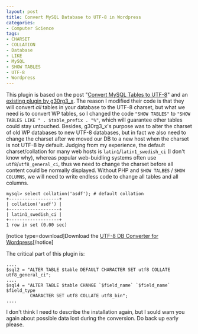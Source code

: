 ```yaml
---
layout: post
title: Convert MySQL Database to UTF-8 in Wordpress
categories:
- Computer Science
tags:
- CHARSET
- COLLATION
- Database
- LIKE
- MySQL
- SHOW TABLES
- UTF-8
- Wordpress
---
```


This plugin is based on the post "[Convert MySQL Tables to UTF-8](http://www.sveit.com/forum/viewtopic.php?t=1282#p11543)" and an [existing plugin by g30rg3_x](http://wordpress.org/extend/plugins/utf-8-database-converter/). The reason I modified their code is that they will convert _all_ tables in your database to the UTF-8 charset, but what we need is to convert WP tables, so I changed the code `"SHOW TABLES"` to `"SHOW TABLES LIKE " . $table_prefix . "%"`, which will guarantee other tables could stay untouched. Besides, g30rg3_x's purpose was to alter the charset of old WP databases to new UTF-8 databases, but in fact we also need to change the charset after we moved our DB to a new host when the charset is not UTF-8 by default. Judging from my experience, the default charset/collation for many web hosts is `latin1`/`latin1_swedish_ci` (I don't know why), whereas popular web-buidling systems often use `utf8`/`utf8_general_ci`, thus we need to change the charset before all content could be normally displayed. Without PHP and `SHOW TALBES` / `SHOW COLUMNS`, we will need to write endless code to change all tables and all columns.

    
    mysql> select collation('asdf'); # default collation
    +-------------------+
    | collation('asdf') |
    +-------------------+
    | latin1_swedish_ci |
    +-------------------+
    1 row in set (0.00 sec)


[notice type=download]Download the [UTF-8 DB Converter for Wordpress](http://downloads.wordpress.org/plugin/utf-8-db-converter.zip)[/notice]

The critical part of this plugin is:

    
    ....
    $sql2 = "ALTER TABLE $table DEFAULT CHARACTER SET utf8 COLLATE utf8_general_ci";
    ....
    $sql4 = "ALTER TABLE $table CHANGE `$field_name` `$field_name` $field_type
             CHARACTER SET utf8 COLLATE utf8_bin";
    ....


I don't think I need to describe the installation again, but I sould warn you again about possible data lost during the conversion. Do back up early please.
